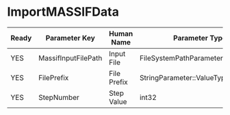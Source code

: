 # ImportMASSIFData

| Ready | Parameter Key | Human Name | Parameter Type | Parameter Class |
|-------|---------------|------------|-----------------|----------------|
| YES | MassifInputFilePath | Input File | FileSystemPathParameter::ValueType | FileSystemPathParameter |
| YES | FilePrefix | File Prefix | StringParameter::ValueType | StringParameter |
| YES | StepNumber | Step Value | int32 | Int32Parameter |
